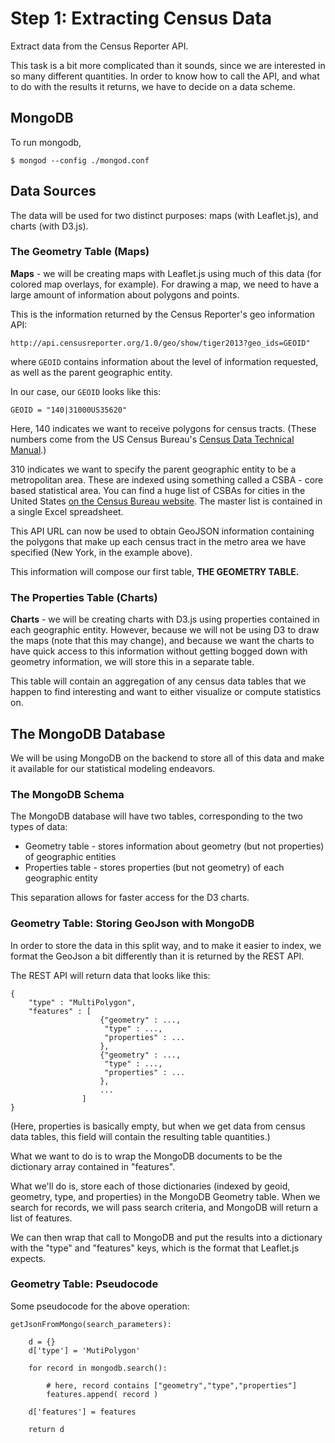 # Step 1: Extracting Census Data

Extract data from the Census Reporter API.

This task is a bit more complicated than it sounds,
since we are interested in so many different quantities.
In order to know how to call the API,
and what to do with the results it returns,
we have to decide on a data scheme.

## MongoDB

To run mongodb,

```
$ mongod --config ./mongod.conf
```

## Data Sources

The data will be used for two distinct purposes: 
maps (with Leaflet.js), and charts (with D3.js).

### The Geometry Table (Maps)

**Maps** - we will be creating maps with Leaflet.js 
using much of this data (for colored map overlays, for example). 
For drawing a map, we need to have a large amount of 
information about polygons and points.

This is the information returned by the Census Reporter's
geo information API:

```
http://api.censusreporter.org/1.0/geo/show/tiger2013?geo_ids=GEOID"
```

where ```GEOID``` contains information about 
the level of information requested, as well as 
the parent geographic entity. 

In our case, our ```GEOID``` looks like this:

```
GEOID = "140|31000US35620"
```

Here, 140 indicates we want to receive polygons for 
census tracts. (These numbers come from the US Census Bureau's
[Census Data Technical Manual](http://www.census.gov/prod/cen2010/doc/sf1.pdf).)

310 indicates we want to specify the parent geographic entity 
to be a metropolitan area. These are indexed using something
called a CSBA - core based statistical area. You can find a 
huge list of CSBAs for cities in the United States 
[on the Census Bureau website](http://www.census.gov/population/metro/data/def.html).
The master list is contained in a single Excel spreadsheet.

This API URL can now be used to obtain GeoJSON information containing
the polygons that make up each census tract in the metro area 
we have specified (New York, in the example above).

This information will compose our first table,
**THE GEOMETRY TABLE.**

### The Properties Table (Charts)

**Charts** - we will be creating charts with D3.js 
using properties contained in each geographic entity.
However, because we will not be using D3 to draw the maps
(note that this may change), and because we want the charts
to have quick access to this information without getting 
bogged down with geometry information, we will store this 
in a separate table.

This table will contain an aggregation of any census data
tables that we happen to find interesting and want to 
either visualize or compute statistics on.



## The MongoDB Database

We will be using MongoDB on the backend to store all of
this data and make it available for our statistical modeling
endeavors.

### The MongoDB Schema

The MongoDB database will have two tables, corresponding
to the two types of data:

* Geometry table - stores information about geometry (but not properties) of geographic entities
* Properties table - stores properties (but not geometry) of each geographic entity

This separation allows for faster access for the D3 charts.

### Geometry Table: Storing GeoJson with MongoDB

In order to store the data in this split way,
and to make it easier to index,
we format the GeoJson a bit differently than it
is returned by the REST API.

The REST API will return data that looks like this:

```
{
    "type" : "MultiPolygon",
    "features" : [
                    {"geometry" : ...,
                     "type" : ...,
                     "properties" : ...
                    },
                    {"geometry" : ...,
                     "type" : ...,
                     "properties" : ...
                    },
                    ...
                ]
}
```

(Here, properties is basically empty, but when we get data
from census data tables, this field will contain the resulting 
table quantities.)

What we want to do is to wrap the MongoDB documents
to be the dictionary array contained in "features".

What we'll do is, store each of those dictionaries 
(indexed by geoid, geometry, type, and properties) in the
MongoDB Geometry table. When we search for records,
we will pass search criteria, and MongoDB will return
a list of features.

We can then wrap that call to MongoDB 
and put the results into a dictionary 
with the "type" and "features" keys,
which is the format that Leaflet.js expects.

### Geometry Table: Pseudocode

Some pseudocode for the above operation:

```
getJsonFromMongo(search_parameters):
    
    d = {}
    d['type'] = 'MutiPolygon'

    for record in mongodb.search():

        # here, record contains ["geometry","type","properties"]
        features.append( record )
    
    d['features'] = features

    return d
```













